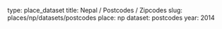 type: place_dataset
title: Nepal / Postcodes / Zipcodes
slug: places/np/datasets/postcodes
place: np
dataset: postcodes
year: 2014
